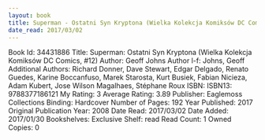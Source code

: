 ```yaml
---
layout: book
title: Superman - Ostatni Syn Kryptona (Wielka Kolekcja Komiksów DC Comics,  no. 12)
date_read: 2017/03/02
---
```


Book Id: 34431886
Title: Superman: Ostatni Syn Kryptona (Wielka Kolekcja Komiksów DC Comics, #12)
Author: Geoff Johns
Author l-f: Johns, Geoff
Additional Authors: Richard Donner, Dave    Stewart, Edgar Delgado, Renato Guedes, Karine Boccanfuso, Marek Starosta, Kurt Busiek, Fabian Nicieza, Adam Kubert, Jose Wilson Magalhaes, Stéphane Roux
ISBN: 
ISBN13: 9788377186121
My Rating: 3
Average Rating: 3.89
Publisher: Eaglemoss Collections
Binding: Hardcover
Number of Pages: 192
Year Published: 2017
Original Publication Year: 2008
Date Read: 2017/03/02
Date Added: 2017/01/30
Bookshelves: 
Exclusive Shelf: read
Read Count: 1
Owned Copies: 0

